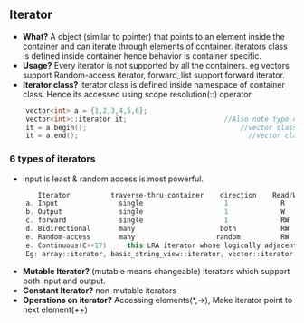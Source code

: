 ## Iterator
- **What?** A object (similar to pointer) that points to an element inside the container and can iterate through elements of container. iterators class is defined inside container hence behavior is container specific.
- **Usage?** Every iterator is not supported by all the containers. eg vectors support Random-access iterator, forward_list support forward iterator.
- **Iterator class?** iterator class is defined inside namespace of container class. Hence its accessed using scope resolution(::) operator.
```c++
    vector<int> a = {1,2,3,4,5,6};
    vector<int>::iterator it;                        //Also note type of iterator is bound to type of class.
    it = a.begin();                                      //vector class's member function begin() returns forward iterator
    it = a.end();                                          //vector class's member function end() element 1 past end
```    
    
### 6 types of iterators 
- input is least & random access is most powerful.
```c++
       Iterator          traverse-thru-container    direction    Read/Write        Example
    a. Input               single                    1             R            istream container
    b. Output              single                    1             W            ostream contianer
    c. forward             single                    1             RW          forward_list container    //both input, output
    d. Bidirectional       many                     both           RW            set<> container              //both
    e. Random-access       many                    random          RW            vector<> container          //both
    e. Continuous(C++17)     this LRA iterator whose logically adjacent elements are also physically adjacent in memory. 
    Eg: array::iterator, basic_string_view::iterator, vector::iterator
```    
- **Mutable Iterator?** (mutable means changeable) Iterators which support both input and output.
- **Constant Iterator?** non-mutable iterators
- **Operations on iterator?** Accessing elements(*,->), Make iterator point to next element(++)
